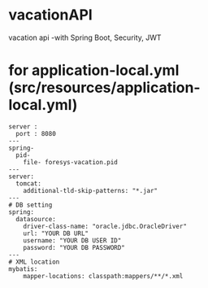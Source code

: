 # vacationAPI
vacation api -with Spring Boot, Security, JWT

# for application-local.yml (src/resources/application-local.yml)
~~~
server :
  port : 8080
---
spring-
  pid-
    file- foresys-vacation.pid
---
server:
  tomcat:
    additional-tld-skip-patterns: "*.jar"
---
# DB setting
spring:
  datasource:
    driver-class-name: "oracle.jdbc.OracleDriver"
    url: "YOUR DB URL"
    username: "YOUR DB USER ID"
    password: "YOUR DB PASSWORD"
---
# XML location
mybatis:
    mapper-locations: classpath:mappers/**/*.xml
~~~
